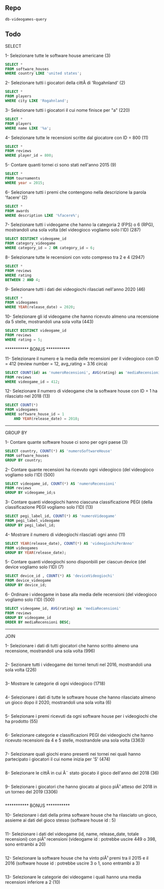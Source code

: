 
## Repo
`db-videogames-query`

## Todo

SELECT

1- Selezionare tutte le software house americane (3)
```sql 
SELECT *
FROM software_houses
WHERE country LIKE 'united states';
```

2- Selezionare tutti i giocatori della cittÃ  di 'Rogahnland' (2)
```sql 
SELECT *
FROM players
WHERE city LIKE 'Rogahnland';
```
3- Selezionare tutti i giocatori il cui nome finisce per "a" (220)
```sql 
SELECT *
FROM players
WHERE name LIKE '%a';
```
4- Selezionare tutte le recensioni scritte dal giocatore con ID = 800 (11)
```sql 
SELECT *
FROM reviews
WHERE player_id = 800;
```
5- Contare quanti tornei ci sono stati nell'anno 2015 (9)
```sql 
SELECT * 
FROM tournaments
WHERE year = 2015;
```
6- Selezionare tutti i premi che contengono nella descrizione la parola 'facere' (2)
```sql 
SELECT *
FROM awards
WHERE description LIKE '%facere%';
```
7- Selezionare tutti i videogame che hanno la categoria 2 (FPS) o 6 (RPG), mostrandoli una sola volta (del videogioco vogliamo solo l'ID) (287)
```sql 
SELECT DISTINCT videogame_id
FROM category_videogame
WHERE category_id = 2 OR category_id = 6;
```
8- Selezionare tutte le recensioni con voto compreso tra 2 e 4 (2947)
```sql 
SELECT * 
FROM reviews
WHERE rating 
BETWEEN 2 AND 4;
```
9- Selezionare tutti i dati dei videogiochi rilasciati nell'anno 2020 (46)
```sql 
SELECT * 
FROM videogames 
WHERE YEAR(release_date) = 2020;
```
10- Selezionare gli id videogame che hanno ricevuto almeno una recensione da 5 stelle, mostrandoli una sola volta (443)
```sql 
SELECT DISTINCT videogame_id
FROM reviews
WHERE rating = 5;
```
*********** BONUS ***********

11- Selezionare il numero e la media delle recensioni per il videogioco con ID = 412 (review number = 12, avg_rating = 3.16 circa)
```sql 
SELECT COUNT(id) as 'numeroRecensioni', AVG(rating) as 'mediaRecensioni'
FROM reviews
WHERE videogame_id = 412;
```
12- Selezionare il numero di videogame che la software house con ID = 1 ha rilasciato nel 2018 (13)
```sql 
SELECT COUNT(*)
FROM videogames
WHERE software_house_id = 1 
	AND YEAR(release_date) = 2018; 
```
------------------------------------------------------------------------------------------------------------------------------------------------------------

GROUP BY

1- Contare quante software house ci sono per ogni paese (3)
```sql 
SELECT country, COUNT(*) AS 'numeroSoftwareHouse'
FROM software_houses
GROUP BY country;
```
2- Contare quante recensioni ha ricevuto ogni videogioco (del videogioco vogliamo solo l'ID) (500)
```sql 
SELECT videogame_id, COUNT(*) AS 'numeroRecensioni'
FROM reviews
GROUP BY videogame_id;s
```
3- Contare quanti videogiochi hanno ciascuna classificazione PEGI (della classificazione PEGI vogliamo solo l'ID) (13)
```sql 
SELECT pegi_label_id, COUNT(*) AS 'numeroVideogame'
FROM pegi_label_videogame
GROUP BY pegi_label_id;
```
4- Mostrare il numero di videogiochi rilasciati ogni anno (11)
```sql 
SELECT YEAR(release_date), COUNT(*) AS 'videogiochiPerAnno'
FROM videogames
GROUP BY YEAR(release_date);
```
5- Contare quanti videogiochi sono disponbiili per ciascun device (del device vogliamo solo l'ID) (7)
```sql 
SELECT device_id , COUNT(*) AS 'deviceVideogiochi'
FROM device_videogame
GROUP BY device_id;
```
6- Ordinare i videogame in base alla media delle recensioni (del videogioco vogliamo solo l'ID) (500)
```sql 
SELECT videogame_id, AVG(rating) as 'mediaRecensioni'
FROM reviews
GROUP BY videogame_id
ORDER BY mediaRecensioni DESC;
```
------------------------------------------------------------------------------------------------------------------------------------------------------------

JOIN

1- Selezionare i dati di tutti giocatori che hanno scritto almeno una recensione, mostrandoli una sola volta (996)
```sql 

```
2- Sezionare tutti i videogame dei tornei tenuti nel 2016, mostrandoli una sola volta (226)
```sql 

```
3- Mostrare le categorie di ogni videogioco (1718)
```sql 

```
4- Selezionare i dati di tutte le software house che hanno rilasciato almeno un gioco dopo il 2020, mostrandoli una sola volta (6)
```sql 

```
5- Selezionare i premi ricevuti da ogni software house per i videogiochi che ha prodotto (55)
```sql 

```
6- Selezionare categorie e classificazioni PEGI dei videogiochi che hanno ricevuto recensioni da 4 e 5 stelle, mostrandole una sola volta (3363)
```sql 

```
7- Selezionare quali giochi erano presenti nei tornei nei quali hanno partecipato i giocatori il cui nome inizia per 'S' (474)
```sql 

```
8- Selezionare le cittÃ  in cui Ã¨ stato giocato il gioco dell'anno del 2018 (36)
```sql 

```
9- Selezionare i giocatori che hanno giocato al gioco piÃ¹ atteso del 2018 in un torneo del 2019 (3306)
```sql 

```

*********** BONUS ***********

10- Selezionare i dati della prima software house che ha rilasciato un gioco, assieme ai dati del gioco stesso (software house id : 5)
```sql 

```
11- Selezionare i dati del videogame (id, name, release_date, totale recensioni) con piÃ¹ recensioni (videogame id : potrebbe uscire 449 o 398, sono entrambi a 20)
```sql 

```
12- Selezionare la software house che ha vinto piÃ¹ premi tra il 2015 e il 2016 (software house id : potrebbe uscire 3 o 1, sono entrambi a 3)
```sql 

```
13- Selezionare le categorie dei videogame i quali hanno una media recensioni inferiore a 2 (10)
```sql 

```